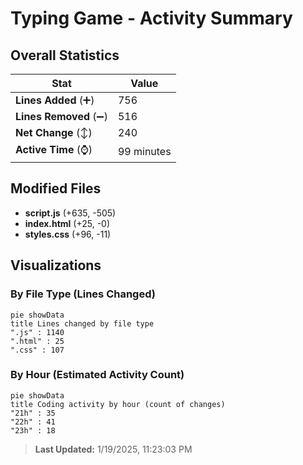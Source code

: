 # Typing Game - Activity Summary 

## Overall Statistics

| Stat                   | Value                                                             |
| ---------------------- | ----------------------------------------------------------------- |
| **Lines Added** (➕)   | 756                                          |
| **Lines Removed** (➖) | 516                                        |
| **Net Change** (↕)    | 240                |
| **Active Time** (⌚)   | 99 minutes |


## Modified Files
- **script.js** (+635, -505)
- **index.html** (+25, -0)
- **styles.css** (+96, -11)

## Visualizations

### By File Type (Lines Changed)

```mermaid
pie showData
title Lines changed by file type
".js" : 1140
".html" : 25
".css" : 107
```

### By Hour (Estimated Activity Count)

```mermaid
pie showData
title Coding activity by hour (count of changes)
"21h" : 35
"22h" : 41
"23h" : 18
```


> **Last Updated:** 1/19/2025, 11:23:03 PM